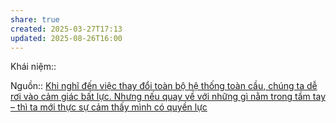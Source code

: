 ```yaml
---
share: true
created: 2025-03-27T17:13
updated: 2025-08-26T16:00
---
```

Khái niệm:: 

Nguồn:: [Khi nghĩ đến việc thay đổi toàn bộ hệ thống toàn cầu, chúng ta dễ rơi vào cảm giác bất lực. Nhưng nếu quay về với những gì nằm trong tầm tay – thì ta mới thực sự cảm thấy mình có quyền lực](https://www.vcil.community/post/chieu-phim-hcm-21052025)